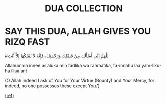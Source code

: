 # <div align="center">**DUA COLLECTION**</div>

# SAY THIS DUA, ALLAH GIVES YOU RIZQ FAST

#للَّهُمَّ إنِّي أَسْأَلُك مِنْ فَضْلِكَ وَرَحْمَتِكَ، فَإِنَّهُ لاَ يَمْلِكُهَا إِلاَّ أَنْتَ 

Allahumma innee as’aluka min fadlika wa rahmatika, fa-innahu laa yam-liku-ha illaa ant

(O Allah indeed I ask of You for Your Virtue (Bounty) and Your Mercy, for indeed, no one possesses these except You.’)

[(ref)](https://youtu.be/CDIiqxvxWII)